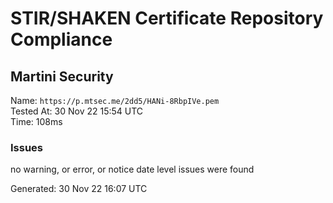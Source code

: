 # STIR/SHAKEN Certificate Repository Compliance

## Martini Security

Name: `https://p.mtsec.me/2dd5/HANi-8RbpIVe.pem`\
Tested At: 30 Nov 22 15:54 UTC\
Time: 108ms

### Issues

no warning, or error, or notice date level issues were found

Generated: 30 Nov 22 16:07 UTC